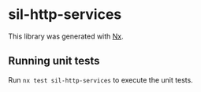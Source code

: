 # sil-http-services

This library was generated with [Nx](https://nx.dev).

## Running unit tests

Run `nx test sil-http-services` to execute the unit tests.
